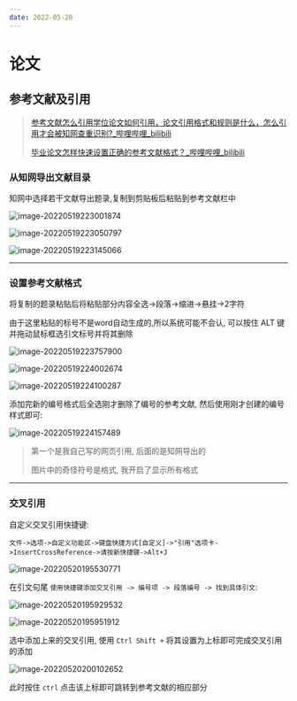 ```yaml
---
date: 2022-05-20
---
```


# 论文

## 参考文献及引用

> [参考文献怎么引用学位论文如何引用，论文引用格式和规则是什么，怎么引用才会被知网查重识别?_哔哩哔哩_bilibili](https://www.bilibili.com/video/BV1dL4y1u7dz?spm_id_from=333.999.0.0)
>
> [毕业论文怎样快速设置正确的参考文献格式？_哔哩哔哩_bilibili](https://www.bilibili.com/video/BV1aq4y137mT?spm_id_from=333.337.search-card.all.click)

### 从知网导出文献目录

知网中选择若干文献导出题录,复制到剪贴板后粘贴到参考文献栏中

![image-20220519223001874](http://cdn.ayusummer233.top/img/202205192230018.png)

![image-20220519223050797](http://cdn.ayusummer233.top/img/202205192230057.png)

![image-20220519223145066](http://cdn.ayusummer233.top/img/202205192231338.png)

---

### 设置参考文献格式

将复制的题录粘贴后将粘贴部分内容全选->段落->缩进->悬挂->2字符

由于这里粘贴的标号不是word自动生成的,所以系统可能不会认, 可以按住 ALT 键并拖动鼠标框选引文标号并将其删除

![image-20220519223757900](http://cdn.ayusummer233.top/img/202205192237378.png)

![image-20220519224002674](http://cdn.ayusummer233.top/img/202205192240128.png)

![image-20220519224100287](http://cdn.ayusummer233.top/img/202205192241479.png)

添加完新的编号格式后全选刚才删除了编号的参考文献, 然后使用刚才创建的编号样式即可:

![image-20220519224157489](http://cdn.ayusummer233.top/img/202205192241804.png)

> 第一个是我自己写的网页引用, 后面的是知网导出的
>
> 图片中的奇怪符号是格式, 我开启了显示所有格式

---

### 交叉引用

自定义交叉引用快捷键:

`文件->选项->自定义功能区->键盘快捷方式[自定义]->"引用"选项卡->InsertCrossReference->请按新快捷键->Alt+J`

![image-20220520195530771](http://cdn.ayusummer233.top/img/202205201955851.png)

在引文句尾 `使用快捷键添加交叉引用 -> 编号项 -> 段落编号 -> 找到具体引文`:

![image-20220520195929532](http://cdn.ayusummer233.top/img/202205201959903.png)

![image-20220520195951912](http://cdn.ayusummer233.top/img/202205201959166.png)

选中添加上来的交叉引用, 使用 `Ctrl Shift +` 将其设置为上标即可完成交叉引用的添加

![image-20220520200102652](http://cdn.ayusummer233.top/img/202205202001960.png)

此时按住 `ctrl` 点击该上标即可跳转到参考文献的相应部分







